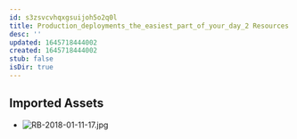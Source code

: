 ```yaml
---
id: s3zsvcvhqxgsuijoh5o2q0l
title: Production_deployments_the_easiest_part_of_your_day_2 Resources
desc: ''
updated: 1645718444002
created: 1645718444002
stub: false
isDir: true
---
```

## Imported Assets
- ![RB-2018-01-11-17.jpg](/assets/rb-2018-01-11-17-fyx2dwck7mo1.jpg)
